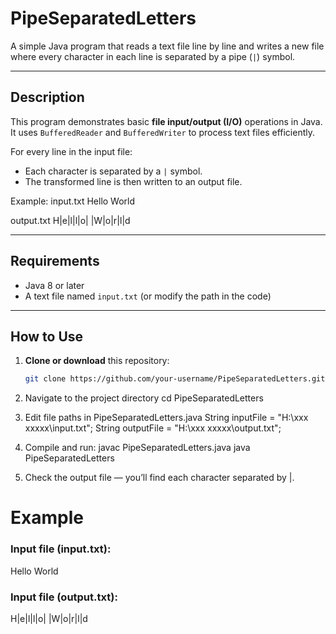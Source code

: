 # PipeSeparatedLetters

A simple Java program that reads a text file line by line and writes a new file  
where every character in each line is separated by a pipe (`|`) symbol.

---

## Description

This program demonstrates basic **file input/output (I/O)** operations in Java.  
It uses `BufferedReader` and `BufferedWriter` to process text files efficiently.

For every line in the input file:
- Each character is separated by a `|` symbol.  
- The transformed line is then written to an output file.  

Example:
input.txt 
Hello World

output.txt
H|e|l|l|o| |W|o|r|l|d


---

## Requirements
- Java 8 or later  
- A text file named `input.txt` (or modify the path in the code)

---

## How to Use

1. **Clone or download** this repository:
   ```bash
   git clone https://github.com/your-username/PipeSeparatedLetters.git

2. Navigate to the project directory
   cd PipeSeparatedLetters

3. Edit file paths in PipeSeparatedLetters.java
String inputFile = "H:\\xxx xxxxx\\input.txt";
String outputFile = "H:\\xxx xxxxx\\output.txt";

4. Compile and run:
   javac PipeSeparatedLetters.java
   java PipeSeparatedLetters
5. Check the output file — you’ll find each character separated by |.

# Example
### Input file (input.txt):
Hello World

### Input file (output.txt):
H|e|l|l|o| |W|o|r|l|d
